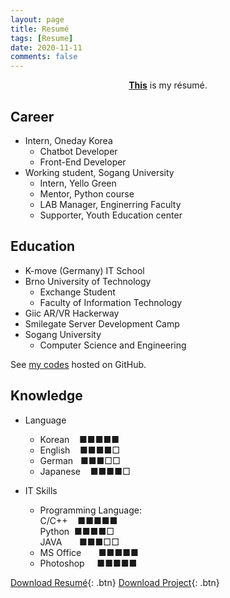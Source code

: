 ```yaml
---
layout: page
title: Resumé
tags: [Resume]
date: 2020-11-11
comments: false
---
```

    
<center><a href="https://leehuhlee.github.io/resume/Resume_JihyunLee.pdf"><b>This</b></a> is my résumé.</center>

## Career
* Intern, Oneday Korea
  - Chatbot Developer
  - Front-End Developer
* Working student, Sogang University
  - Intern, Yello Green
  - Mentor, Python course
  - LAB Manager, Enginerring Faculty
  - Supporter, Youth Education center

## Education
* K-move (Germany) IT School
* Brno University of Technology
  - Exchange Student
  - Faculty of Information Technology
* Giic AR/VR Hackerway
* Smilegate Server Development Camp
* Sogang University
  - Computer Science and Engineering

See [my codes](https://github.com/leehuhlee) hosted on GitHub.

## Knowledge
* Language
  - Korean &nbsp;&nbsp;&nbsp;■■■■■
  - English &nbsp;&nbsp;&nbsp;■■■■□
  - German &nbsp;&nbsp;■■■□□
  - Japanese &nbsp;&nbsp;&nbsp;■■■■□

* IT Skills
  - Programming Language: <br>
        C/C++ &nbsp;&nbsp;&nbsp;■■■■■<br>
        Python &nbsp;■■■■□<br>
        JAVA &nbsp;&nbsp;&nbsp;&nbsp;&nbsp;&nbsp;■■■□□
  - MS Office &nbsp;&nbsp;&nbsp;&nbsp;&nbsp;&nbsp;■■■■■
  - Photoshop &nbsp;&nbsp;&nbsp;&nbsp;■■■■■
      
[Download Resumé](https://leehuhlee.github.io/resume/Resume_JihyunLee.pdf){: .btn}
[Download Project](https://leehuhlee.github.io/resume/Project.pdf){: .btn}
